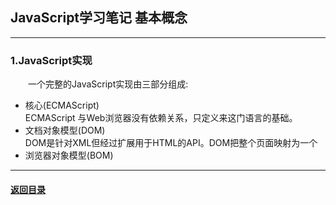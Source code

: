 ## JavaScript学习笔记 基本概念
---
### 1.JavaScript实现

&emsp;&emsp;一个完整的JavaScript实现由三部分组成:  
+ 核心(ECMAScript)  
ECMAScript 与Web浏览器没有依赖关系，只定义来这门语言的基础。
+ 文档对象模型(DOM)  
DOM是针对XML但经过扩展用于HTML的API。DOM把整个页面映射为一个
+ 浏览器对象模型(BOM)  


---

#### [返回目录](./)